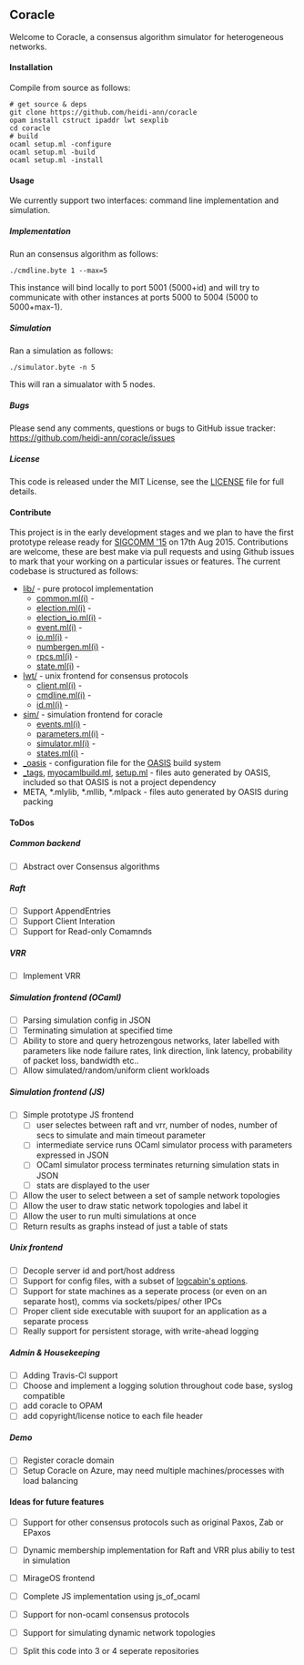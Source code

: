 ## Coracle

Welcome to Coracle, a consensus algorithm simulator for heterogeneous networks.

#### Installation

Compile from source as follows:

```
# get source & deps
git clone https://github.com/heidi-ann/coracle
opam install cstruct ipaddr lwt sexplib
cd coracle
# build
ocaml setup.ml -configure
ocaml setup.ml -build
ocaml setup.ml -install
```

#### Usage

We currently support two interfaces: command line implementation and simulation.

##### Implementation

Run an consensus algorithm as follows:
```
./cmdline.byte 1 --max=5
```
This instance will bind locally to port 5001 (5000+id) and will try to communicate with other instances at ports 5000 to 5004 (5000 to 5000+max-1).

##### Simulation

Ran a simulation as follows:
```
./simulator.byte -n 5
```
This will ran a simualator with 5 nodes.

##### Bugs

Please send any comments, questions or bugs to GitHub issue tracker:
https://github.com/heidi-ann/coracle/issues

##### License

This code is released under the MIT License, see the [LICENSE](LICENSE) file for full details.

#### Contribute

This project is in the early development stages and we plan to have the first prototype release ready for [SIGCOMM '15](http://conferences.sigcomm.org/sigcomm/2015/) on 17th Aug 2015. Contributions are welcome, these are best make via pull requests and using Github issues to mark that your working on a particular issues or features. The current codebase is structured as follows:

* [lib/](lib) - pure protocol implementation
  * [common.ml(i)](lib/common.ml) - 
  * [election.ml(i)](lib/election.ml) -
  * [election_io.ml(i)](lib/election.ml) -
  * [event.ml(i)](lib/event.ml) -
  * [io.ml(i)](lib/io.ml) - 
  * [numbergen.ml(i)](lib/numbergen.ml) -
  * [rpcs.ml(i)](lib/rpcs.ml) - 
  * [state.ml(i)](lib/state.ml) -
* [lwt/](lwt) - unix frontend for consensus protocols
  * [client.ml(i)](lwt\client.ml) -
  * [cmdline.ml(i)](lwt\cmdline.ml) -
  * [id.ml(i)](lwt\id.ml) -
* [sim/](sim) - simulation frontend for coracle
  * [events.ml(i)](sim\events.ml) -
  * [parameters.ml(i)](sim\parameters.ml) -
  * [simulator.ml(i)](sim\simulator.ml) -
  * [states.ml(i)](sim\states.ml) -
* [_oasis](_oasis) - configuration file for the [OASIS](http://oasis.forge.ocamlcore.org/) build system
* [_tags](_tags), [myocamlbuild.ml](myocamlbuild.ml), [setup.ml](setup.ml) - files auto generated by OASIS, included so that OASIS is not a project dependency
* META, *.mlylib, *.mllib, *.mlpack - files auto generated by OASIS during packing


#### ToDos

##### Common backend
- [ ] Abstract over Consensus algorithms

##### Raft
- [ ] Support AppendEntries
- [ ] Support Client Interation
- [ ] Support for Read-only Comamnds 

##### VRR
- [ ] Implement VRR 

##### Simulation frontend (OCaml)
- [ ] Parsing simulation config in JSON
- [ ] Terminating simulation at specified time
- [ ] Ability to store and query hetrozengous networks, later labelled with parameters like node failure rates, link direction, link latency, probability of packet loss, bandwidth etc..
- [ ] Allow simulated/random/uniform client workloads

##### Simulation frontend (JS)
- [ ] Simple prototype JS frontend
  - [ ] user selectes between raft and vrr, number of nodes, number of secs to simulate and main timeout parameter
  - [ ] intermediate service runs OCaml simulator process with parameters expressed in JSON
  - [ ] OCaml simulator process terminates returning simulation stats in JSON
  - [ ] stats are displayed to the user
- [ ] Allow the user to select between a set of sample network topologies
- [ ] Allow the user to draw static network topologies and label it
- [ ] Allow the user to run multi simulations at once
- [ ] Return results as graphs instead of just a table of stats

##### Unix frontend
- [ ] Decople server id and port/host address
- [ ] Support for config files, with a subset of [logcabin's options](https://github.com/logcabin/logcabin/blob/master/sample.conf).
- [ ] Support for state machines as a seperate process (or even on an separate host), comms via sockets/pipes/ other IPCs
- [ ] Proper client side executable with suuport for an application as a separate process
- [ ] Really support for persistent storage, with write-ahead logging

##### Admin \& Housekeeping
- [ ] Adding Travis-CI support
- [ ] Choose and implement a logging solution throughout code base, syslog compatible
- [ ] add coracle to OPAM
- [ ] add copyright/license notice to each file header

##### Demo
- [ ] Register coracle domain
- [ ] Setup Coracle on Azure, may need multiple machines/processes with load balancing

#### Ideas for future features

- [ ] Support for other consensus protocols such as original Paxos, Zab or EPaxos
- [ ] Dynamic membership implementation for Raft and VRR plus abiliy to test in simulation
- [ ] MirageOS frontend 
- [ ] Complete JS implementation using js_of_ocaml
- [ ] Support for non-ocaml consensus protocols
- [ ] Support for simulating dynamic network topologies
- [ ] Split this code into 3 or 4 seperate repositories 

